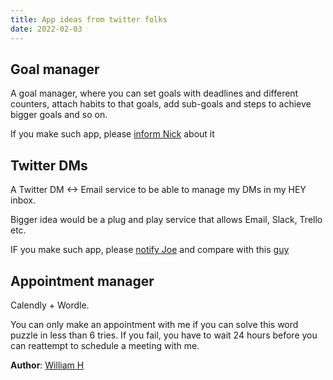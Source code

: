 ```yaml
---
title: App ideas from twitter folks
date: 2022-02-03
---
```


## Goal manager

A goal manager, where you can set goals with deadlines and different counters, attach habits to that goals, add sub-goals and steps to achieve bigger goals and so on.

If you make such app, please [inform Nick](https://mobile.twitter.com/fromaline/status/1488919113493889026) about it 

## Twitter DMs

A Twitter DM <-> Email service  to be able to manage my DMs in my HEY inbox.

Bigger idea would be a plug and play service that allows Email, Slack, Trello etc. 

IF you make such app, please [notify Joe](https://mobile.twitter.com/joemasilotti/status/1479094606801162241) and compare with this [guy](https://mobile.twitter.com/jro7/status/1479215037382377477)

## Appointment manager

Calendly + Wordle.

You can only make an appointment with me if you can solve this word puzzle in less than 6 tries. If you fail, you have to wait 24 hours before you can reattempt to schedule a meeting with me.

**Author**: [William H](https://twitter.com/thewmh)